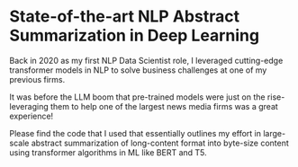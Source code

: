 # State-of-the-art NLP Abstract Summarization in Deep Learning
Back in 2020 as my first NLP Data Scientist role, I leveraged cutting-edge transformer models in NLP to solve business challenges at one of my previous firms. 

It was before the LLM boom that pre-trained models were just on the rise- leveraging them to help one of the largest news media firms was a great experience!

Please find the code that I used that essentially outlines my effort in large-scale abstract summarization of long-content format into byte-size content using transformer algorithms in ML like BERT and T5.
